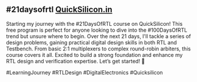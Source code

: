 ## #21daysofrtl [QuickSilicon.in](QuickSilicon.in)

Starting my journey with the #21DaysOfRTL course on QuickSilicon! This free program is perfect for anyone looking to dive into the #100DaysOfRTL trend but unsure where to begin. Over the next 21 days, I'll tackle a series of design problems, gaining practical digital design skills in both RTL and Testbench. From basic 2:1 multiplexers to complex round-robin arbiters, this course covers it all. Excited to build a strong foundation and enhance my RTL design and verification expertise. Let’s get started! 
🚀 

#LearningJourney #RTLDesign #DigitalElectronics #Quicksilicon